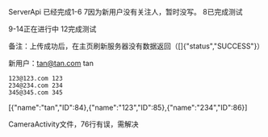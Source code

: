 ServerApi 已经完成1-6
7因为新用户没有关注人，暂时没写。
8已完成测试

9-14正在进行中
12完成测试

备注：上传成功后，在主页刷新服务器没有数据返回（[]{"status","SUCCESS"}）

新用户：tan@tan.com tan

```
123@123.com 123
234@234.com 234
345@345.com 345
```

[{"name":"tan","ID":84},{"name":"123","ID":85},{"name":"234","ID":86}]

CameraActivity文件，76行有误，需解决
